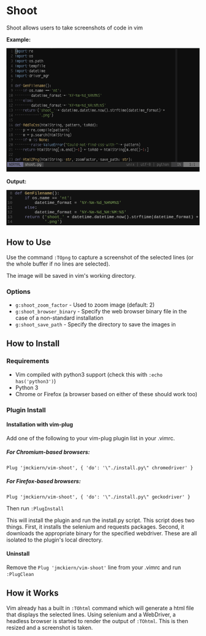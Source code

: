 # Shoot

Shoot allows users to take screenshots of code in vim

**Example:**

![](demo.gif)

**Output:**

![](demo.png)

## How to Use

Use the command `:TOpng` to capture a screenshot of the selected lines (or the whole buffer if no lines are selected).

The image will be saved in vim's working directory.

### Options

- `g:shoot_zoom_factor` - Used to zoom image (default: 2)
- `g:shoot_browser_binary` - Specify the web browser binary file in the case of a non-standard installation
- `g:shoot_save_path` - Specify the directory to save the images in

## How to Install

### Requirements

- Vim compiled with python3 support (check this with `:echo has('python3')`)
- Python 3
- Chrome or Firefox (a browser based on either of these should work too)

### Plugin Install

#### Installation with vim-plug

Add one of the following to your vim-plug plugin list in your .vimrc.

##### For Chromium-based browsers:
```
Plug 'jmckiern/vim-shoot', { 'do': '\"./install.py\" chromedriver' }
```
##### For Firefox-based browsers:
```
Plug 'jmckiern/vim-shoot', { 'do': '\"./install.py\" geckodriver' }
```

Then run `:PlugInstall`

This will install the plugin and run the install.py script. This script does
two things. First, it installs the selenium and requests packages. Second, it
downloads the appropriate binary for the specified webdriver. These are all
isolated to the plugin's local directory.

#### Uninstall

Remove the `Plug 'jmckiern/vim-shoot'` line from your .vimrc and run `:PlugClean`

## How it Works

Vim already has a built in `:TOhtml` command which will generate a html file
that displays the selected lines. Using selenium and a WebDriver, a headless
browser is started to render the output of `:TOhtml`. This is then resized and
a screenshot is taken.
